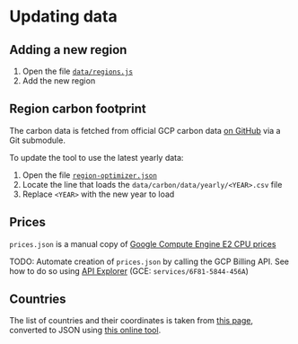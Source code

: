 # Updating data 

## Adding a new region

1. Open the file [`data/regions.js`](data/regions.js)
2. Add the new region

## Region carbon footprint 

The carbon data is fetched from official GCP carbon data [on GitHub](https://github.com/GoogleCloudPlatform/region-carbon-info) via a Git submodule.

To update the tool to use the latest yearly data:

1. Open the file [`region-optimizer.json`](region-optimizer.js)
2. Locate the line that loads the `data/carbon/data/yearly/<YEAR>.csv` file
3. Replace `<YEAR>` with the new year to load

## Prices

`prices.json` is a manual copy of [Google Compute Engine E2 CPU prices](https://cloud.google.com/compute/all-pricing#e2_machine-types) 

TODO: Automate creation of `prices.json` by calling the GCP Billing API. See how to do so using [API Explorer](https://cloud.google.com/billing/docs/reference/rest/v1/services.skus/list?authuser=0&apix_params=%7B%22parent%22%3A%22services%2F6F81-5844-456A%22%7D#try-it) (GCE: `services/6F81-5844-456A`)

## Countries

The list of countries and their coordinates is taken from [this page](https://developers.google.com/public-data/docs/canonical/countries_csv), converted to JSON using [this online tool](https://www.convertcsv.com/csv-to-json.htm).
